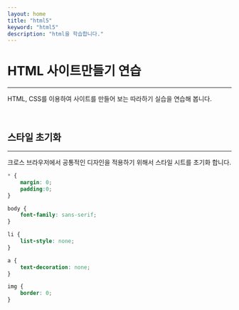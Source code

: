 ```yaml
---
layout: home
title: "html5"
keyword: "html5"
description: "html을 학습합니다."
---
```


# HTML 사이트만들기 연습
---
HTML, CSS를 이용하여 사이트를 만들어 보는 따라하기 실습을 연습해 봅니다.

<br>

## 스타일 초기화
---
크로스 브라우저에서 공통적인 디자인을 적용하기 위해서 스타일 시트를 초기화 합니다.

```css
* {
    margin: 0;
    padding:0;
}

body {
    font-family: sans-serif;
}

li {
    list-style: none;
}

a {
    text-decoration: none;
}

img {
    border: 0;
}
```
